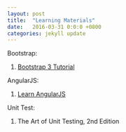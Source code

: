 ```yaml
---
layout: post
title:  "Learning Materials"
date:   2016-03-31 0:0:0 +0800
categories: jekyll update
---
```


Bootstrap:

1. [Bootstrap 3 Tutorial][bootstrap-3-tutorial]

AngularJS:

1. [Learn AngularJS][learn-angularjs]

Unit Test:

1. The Art of Unit Testing, 2nd Edition


[bootstrap-3-tutorial]: http://www.w3schools.com/bootstrap/default.asp
[learn-angularjs]:https://www.codecademy.com/learn/learn-angularjs

